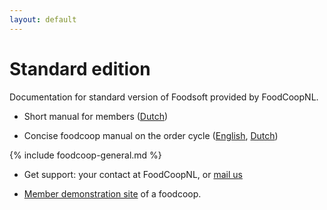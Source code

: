 ```yaml
---
layout: default
---
```

Standard edition
================

Documentation for standard version of Foodsoft provided by FoodCoopNL.

* Short manual for members
  ([Dutch](documents/foodsoft-manual-members.nl.pdf))

* Concise foodcoop manual on the order cycle
  ([English](documents/foodsoft-manual-foodcoop-fcnl.en.pdf),
   [Dutch](documents/foodsoft-manual-foodcoop-fcnl.nl.pdf))

{% include foodcoop-general.md %}

* Get support: your contact at FoodCoopNL, or [mail us](mailto:info@foodcoop.nl)

* [Member demonstration site](https://order.foodcoop.nl/kleingemaakt/demo)
  of a foodcoop.

